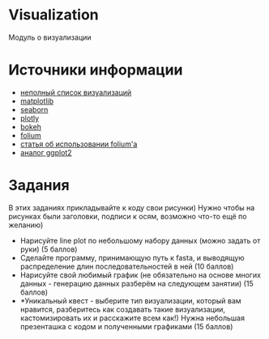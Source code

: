 # Visualization
Модуль о визуализации


# Источники информации
* [неполный список визуализаций](https://visme.co/blog/types-of-graphs/)
* [matplotlib](https://matplotlib.org/)
* [seaborn](https://seaborn.pydata.org/)
* [plotly](https://plot.ly/python/)
* [bokeh](https://docs.bokeh.org/en/latest/index.html)
* [folium](https://python-visualization.github.io/folium/)
* [статья об использовании folium'а](https://proglib.io/p/python-web-map/)
* [аналог ggplot2](https://github.com/yhat/ggpy)


# Задания
В этих заданиях прикладывайте к коду свои рисунки) Нужно чтобы на рисунках
были заголовки, подписи к осям, возможно что-то ещё по желанию)
* Нарисуйте line plot по небольшому набору данных (можно задать от руки)
(5 баллов)
* Сделайте программу, принимающую путь к fasta, и выводящую распределение
длин последовательностей в ней
(10 баллов)
* Нарисуйте свой любимый график (не обязательно на основе многих данных -
генерацию данных разберём на следующем занятии)
(15 баллов)
* *Уникальный квест - выберите тип визуализации, который вам нравится,
разберитесь как создавать такие визуализации, кастомизировать их и расскажите
всем как!) Нужна небольшая презенташка с кодом и полученными графиками
(15 баллов)
